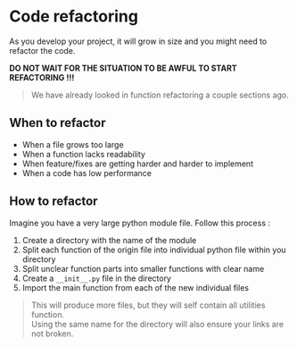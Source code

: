 # Code refactoring

As you develop your project, it will grow in size and you might need to refactor the code.

**DO NOT WAIT FOR THE SITUATION TO BE AWFUL TO START REFACTORING !!!**

> We have already looked in function refactoring a couple sections ago.

## When to refactor

- When a file grows too large
- When a function lacks readability
- When feature/fixes are getting harder and harder to implement
- When a code has low performance

## How to refactor

Imagine you have a very large python module file. Follow this process :
1. Create a directory with the name of the module
2. Split each function of the origin file into individual python file within you directory
3. Split unclear function parts into smaller functions with clear name
4. Create a `__init__.py` file in the directory
5. Import the main function from each of the new individual files

> This will produce more files, but they will self contain all utilities function.  
> Using the same name for the directory will also ensure your links are not broken.
